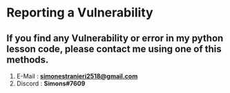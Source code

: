# Reporting a Vulnerability

## If you find any Vulnerability or error in my python lesson code, please contact me using one of this methods.

1) E-Mail : **simonestranieri2518@gmail.com**
2) Discord : **Simons#7609**
